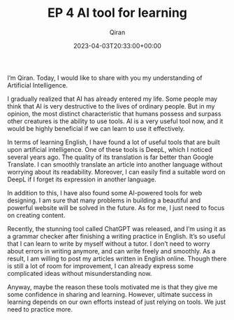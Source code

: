 ﻿---
title: EP 4 AI tool for learning
author: Qiran
type: post
date: 2023-04-03T20:33:00+00:00
aliases: ["/ep-4-ai-tool-for-learning/"]
xyz_twap:
  - 1
categories:
  - Podcast
  - Technology

---
I&#8217;m Qiran. Today, I would like to share with you my understanding of Artificial Intelligence.

I gradually realized that AI has already entered my life. Some people may think that AI is very destructive to the lives of ordinary people. But in my opinion, the most distinct characteristic that humans possess and surpass other creatures is the ability to use tools. AI is a very useful tool now, and it would be highly beneficial if we can learn to use it effectively.

In terms of learning English, I have found a lot of useful tools that are built upon artificial intelligence. One of these tools is DeepL, which I noticed several years ago. The quality of its translation is far better than Google Translate. I can smoothly translate an article into another language without worrying about its readability. Moreover, I can easily find a suitable word on DeepL if I forget its expression in another language.

In addition to this, I have also found some AI-powered tools for web designing. I am sure that many problems in building a beautiful and powerful website will be solved in the future. As for me, I just need to focus on creating content.

Recently, the stunning tool called ChatGPT was released, and I&#8217;m using it as a grammar checker after finishing a writing practice in English. It&#8217;s so useful that I can learn to write by myself without a tutor. I don&#8217;t need to worry about errors in writing anymore, and can write freely and smoothly. As a result, I am willing to post my articles written in English online. Though there is still a lot of room for improvement, I can already express some complicated ideas without misunderstanding now.

Anyway, maybe the reason these tools motivated me is that they give me some confidence in sharing and learning. However, ultimate success in learning depends on our own efforts instead of just relying on tools. We just need to practice more.
